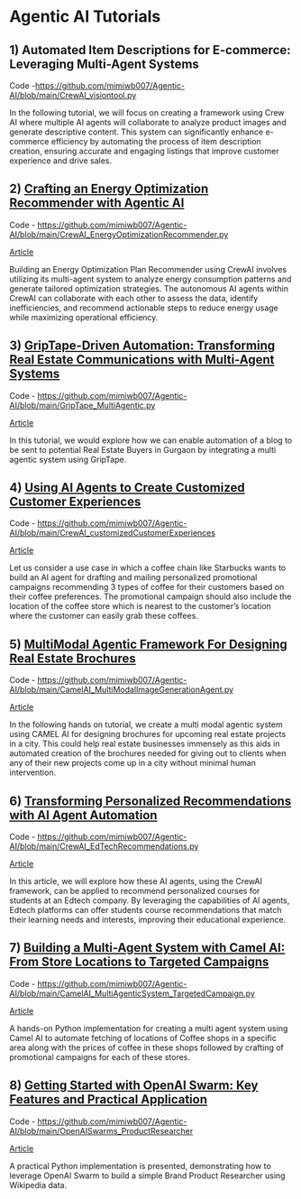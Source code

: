 # Agentic AI Tutorials


## 1) Automated Item Descriptions for E-commerce: Leveraging Multi-Agent Systems

Code -https://github.com/mimiwb007/Agentic-AI/blob/main/CrewAI_visiontool.py 

In the following tutorial, we will focus on creating a framework using Crew AI where multiple AI agents will collaborate to analyze product images and generate descriptive content. This system can significantly enhance e-commerce efficiency by automating the process of item description creation, ensuring accurate and engaging listings that improve customer experience and drive sales.


## 2) [Crafting an Energy Optimization Recommender with Agentic AI](https://violet-book-a28.notion.site/Crafting-an-Energy-Optimization-Recommender-with-Agentic-AI-17e3c6068e4d80b79164edf6adb092a8)

Code - https://github.com/mimiwb007/Agentic-AI/blob/main/CrewAI_EnergyOptimizationRecommender.py

[Article](https://violet-book-a28.notion.site/Crafting-an-Energy-Optimization-Recommender-with-Agentic-AI-17e3c6068e4d80b79164edf6adb092a8)

Building an Energy Optimization Plan Recommender using CrewAI involves utilizing its multi-agent system to analyze energy consumption patterns and generate tailored optimization strategies. The autonomous AI agents within CrewAI can collaborate with each other to assess the data, identify inefficiencies, and recommend actionable steps to reduce energy usage while maximizing operational efficiency. 

## 3) [GripTape-Driven Automation: Transforming Real Estate Communications with Multi-Agent Systems](https://www.analyticsvidhya.com/blog/2025/01/griptape-driven-automation/)

Code - https://github.com/mimiwb007/Agentic-AI/blob/main/GripTape_MultiAgentic.py

[Article](https://www.analyticsvidhya.com/blog/2025/01/griptape-driven-automation/)

In this tutorial, we would explore how we can enable automation of a blog to be sent to potential Real Estate Buyers in Gurgaon by  integrating a multi agentic system using GripTape.

## 4) [Using AI Agents to Create Customized Customer Experiences](https://www.analyticsvidhya.com/blog/2024/11/customized-customer-experiences/)

Code - https://github.com/mimiwb007/Agentic-AI/blob/main/CrewAI_customizedCustomerExperiences

[Article](https://www.analyticsvidhya.com/blog/2024/11/customized-customer-experiences/)

Let us consider a use case in which a coffee chain like Starbucks wants to build an AI agent for drafting and mailing personalized promotional campaigns recommending 3 types of coffee for their customers based on their coffee preferences. The promotional campaign should also include the location of the coffee store which is nearest to the customer’s location where the customer can easily grab these coffees. 

## 5) [MultiModal Agentic Framework For Designing Real Estate Brochures](https://www.analyticsvidhya.com/blog/2025/01/multimodal-agentic-framework/)

Code - https://github.com/mimiwb007/Agentic-AI/blob/main/CamelAI_MultiModalImageGenerationAgent.py

[Article](https://www.analyticsvidhya.com/blog/2025/01/multimodal-agentic-framework/)


In the following hands on tutorial, we create a multi modal agentic system using CAMEL AI for designing brochures for upcoming real estate projects in a city. This could help real estate businesses immensely as this aids in automated creation of the brochures needed for giving out to clients when any of their new projects come up in a city without minimal human intervention.

## 6) [Transforming Personalized Recommendations with AI Agent Automation](https://www.analyticsvidhya.com/blog/2024/10/ai-agents-with-crewai/)

Code - https://github.com/mimiwb007/Agentic-AI/blob/main/CrewAI_EdTechRecommendations.py

[Article](https://www.analyticsvidhya.com/blog/2024/10/ai-agents-with-crewai/)

In this article, we will explore how these AI agents, using the CrewAI framework, can be applied to recommend personalized courses for students at an Edtech company. By leveraging the capabilities of AI agents, Edtech platforms can offer students course recommendations that match their learning needs and interests, improving their educational experience.

## 7) [Building a Multi-Agent System with Camel AI: From Store Locations to Targeted Campaigns](https://www.analyticsvidhya.com/blog/2024/12/multi-agent-system-with-camel-ai/)

Code - https://github.com/mimiwb007/Agentic-AI/blob/main/CamelAI_MultiAgenticSystem_TargetedCampaign.py

[Article](https://www.analyticsvidhya.com/blog/2024/12/multi-agent-system-with-camel-ai/)

A hands-on Python implementation for creating a multi agent system using Camel AI to automate fetching of locations of Coffee shops in a specific area along with the prices of coffee in these shops followed by crafting of promotional campaigns for each of these stores.

## 8) [Getting Started with OpenAI Swarm: Key Features and Practical Application](https://www.analyticsvidhya.com/blog/2024/12/managing-multi-agent-systems-with-openai-swarm/)

Code - https://github.com/mimiwb007/Agentic-AI/blob/main/OpenAISwarms_ProductResearcher

[Article](https://www.analyticsvidhya.com/blog/2024/12/managing-multi-agent-systems-with-openai-swarm/)

A practical Python implementation is presented, demonstrating how to leverage OpenAI Swarm to build a simple Brand Product Researcher using Wikipedia data.
